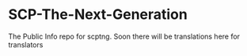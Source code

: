 # SCP-The-Next-Generation
The Public Info repo for scptng. Soon there will be translations here for translators
